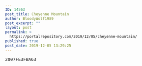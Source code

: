 ```yaml
---
ID: 14563
post_title: Cheyenne Mountain
author: BloodyWolf1989
post_excerpt: ""
layout: post
permalink: >
  https://portalrepository.com/2019/12/05/cheyenne-mountain/
published: true
post_date: 2019-12-05 13:29:25
---
```

<pre>2007FE3FBA63</pre>